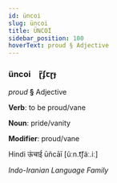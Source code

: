 ```yaml
---
id: üncoi
slug: üncoi
title: ÜNCOİ
sidebar_position: 100
hoverText: proud § Adjective
---
```


### üncoi&emsp;<span kind="abugida">ɽ̃ʄꞇɽɟ</span>

*proud* **§** Adjective

**Verb**: to be proud/vane

**Noun**: pride/vanity

**Modifier**: proud/vane

Hindi ऊंचाई ūñcāī [ũːn.t͡ʃäː.iː]

*Indo-Iranian Language Family*